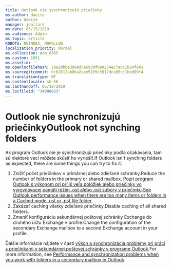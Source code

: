 ```yaml
---
title: Outlook nie synchronizujú priečinky
ms.author: daeite
author: daeite
manager: joallard
ms.date: 05/15/2019
ms.audience: Admin
ms.topic: article
ROBOTS: NOINDEX, NOFOLLOW
localization_priority: Normal
ms.collection: Adm_O365
ms.custom: 1951
ms.assetid: ''
ms.openlocfilehash: 18a2bbba398ed5e693df080254ec7a0c1b24f941
ms.sourcegitcommit: bcb2612ab8ba2aee5165e3912dca95cc1bdd09f4
ms.translationtype: MT
ms.contentlocale: sk-SK
ms.lasthandoff: 05/16/2019
ms.locfileid: "34096623"
---
```

# <a name="outlook-not-synching-folders"></a><span data-ttu-id="f5df3-102">Outlook nie synchronizujú priečinky</span><span class="sxs-lookup"><span data-stu-id="f5df3-102">Outlook not synching folders</span></span>

<span data-ttu-id="f5df3-103">Ak program Outlook nie je synchronizujú priečinky podľa očakávania, tam sú niektoré veci môžete skúsiť ho vyriešiť.</span><span class="sxs-lookup"><span data-stu-id="f5df3-103">If Outlook isn't synching folders as expected, there are some things you can try to fix it.</span></span>

1. <span data-ttu-id="f5df3-104">Znížiť počet priečinkov v primárnej alebo zdieľané schránky.</span><span class="sxs-lookup"><span data-stu-id="f5df3-104">Reduce the number of folders in the primary or shared mailbox.</span></span> <span data-ttu-id="f5df3-105">[Pozri program Outlook s výkonom pri príliš veľa položiek alebo priečinky vo vyrovnávacej pamäti režim .ost alebo .pst súbory v priečinku](https://support.microsoft.com/help/2768656).</span><span class="sxs-lookup"><span data-stu-id="f5df3-105">[See Outlook performance issues when there are too many items or folders in a Cached mode .ost or .pst file folder](https://support.microsoft.com/help/2768656).</span></span>
2. <span data-ttu-id="f5df3-106">Zakázať caching všetky zdieľané priečinky.</span><span class="sxs-lookup"><span data-stu-id="f5df3-106">Disable caching of all shared folders.</span></span>
3. <span data-ttu-id="f5df3-107">Zmeniť konfiguráciu sekundárnej poštovej schránky Exchange do druhého účtu Exchange v profile.</span><span class="sxs-lookup"><span data-stu-id="f5df3-107">Change the configuration of the secondary Exchange mailbox to a second Exchange account in your profile.</span></span>
 
<span data-ttu-id="f5df3-108">Ďalšie informácie nájdete v časti [výkon a synchronizácia problémy pri práci s priečinkami v sekundárnej poštovej schránky v programe Outlook](https://support.microsoft.com/help/3115602).</span><span class="sxs-lookup"><span data-stu-id="f5df3-108">For more information, see [Performance and synchronization problems when you work with folders in a secondary mailbox in Outlook](https://support.microsoft.com/help/3115602).</span></span>